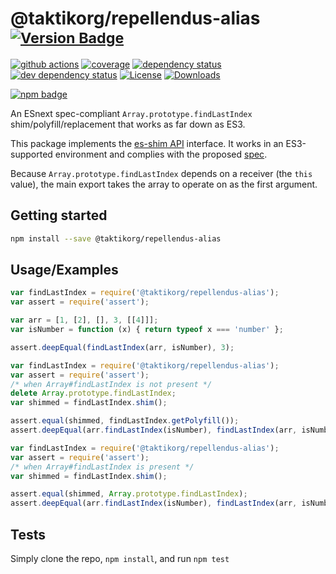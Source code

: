 # @taktikorg/repellendus-alias <sup>[![Version Badge][npm-version-svg]][package-url]</sup>

[![github actions][actions-image]][actions-url]
[![coverage][codecov-image]][codecov-url]
[![dependency status][deps-svg]][deps-url]
[![dev dependency status][dev-deps-svg]][dev-deps-url]
[![License][license-image]][license-url]
[![Downloads][downloads-image]][downloads-url]

[![npm badge][npm-badge-png]][package-url]

An ESnext spec-compliant `Array.prototype.findLastIndex` shim/polyfill/replacement that works as far down as ES3.

This package implements the [es-shim API](https://github.com/es-shims/api) interface. It works in an ES3-supported environment and complies with the proposed [spec](https://tc39.es/proposal-array-find-from-last).

Because `Array.prototype.findLastIndex` depends on a receiver (the `this` value), the main export takes the array to operate on as the first argument.

## Getting started

```sh
npm install --save @taktikorg/repellendus-alias
```

## Usage/Examples

```js
var findLastIndex = require('@taktikorg/repellendus-alias');
var assert = require('assert');

var arr = [1, [2], [], 3, [[4]]];
var isNumber = function (x) { return typeof x === 'number' };

assert.deepEqual(findLastIndex(arr, isNumber), 3);
```

```js
var findLastIndex = require('@taktikorg/repellendus-alias');
var assert = require('assert');
/* when Array#findLastIndex is not present */
delete Array.prototype.findLastIndex;
var shimmed = findLastIndex.shim();

assert.equal(shimmed, findLastIndex.getPolyfill());
assert.deepEqual(arr.findLastIndex(isNumber), findLastIndex(arr, isNumber));
```

```js
var findLastIndex = require('@taktikorg/repellendus-alias');
var assert = require('assert');
/* when Array#findLastIndex is present */
var shimmed = findLastIndex.shim();

assert.equal(shimmed, Array.prototype.findLastIndex);
assert.deepEqual(arr.findLastIndex(isNumber), findLastIndex(arr, isNumber));
```

## Tests
Simply clone the repo, `npm install`, and run `npm test`

[package-url]: https://npmjs.org/package/@taktikorg/repellendus-alias
[npm-version-svg]: https://versionbadg.es/taktikorg/repellendus-alias.svg
[deps-svg]: https://david-dm.org/taktikorg/repellendus-alias.svg
[deps-url]: https://david-dm.org/taktikorg/repellendus-alias
[dev-deps-svg]: https://david-dm.org/taktikorg/repellendus-alias/dev-status.svg
[dev-deps-url]: https://david-dm.org/taktikorg/repellendus-alias#info=devDependencies
[npm-badge-png]: https://nodei.co/npm/@taktikorg/repellendus-alias.png?downloads=true&stars=true
[license-image]: https://img.shields.io/npm/l/@taktikorg/repellendus-alias.svg
[license-url]: LICENSE
[downloads-image]: https://img.shields.io/npm/dm/@taktikorg/repellendus-alias.svg
[downloads-url]: https://npm-stat.com/charts.html?package=@taktikorg/repellendus-alias
[codecov-image]: https://codecov.io/gh/taktikorg/repellendus-alias/branch/main/graphs/badge.svg
[codecov-url]: https://app.codecov.io/gh/taktikorg/repellendus-alias/
[actions-image]: https://img.shields.io/endpoint?url=https://github-actions-badge-u3jn4tfpocch.runkit.sh/taktikorg/repellendus-alias
[actions-url]: https://github.com/taktikorg/repellendus-alias
